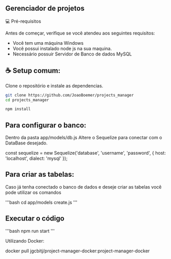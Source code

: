 ## Gerenciador de projetos

💻 Pré-requisitos

Antes de começar, verifique se você atendeu aos seguintes requisitos:


- Você tem uma máquina Windows
- Você possui instalado node js na sua maquina.
- Necessário possuir Servidor de Banco de dados MySQL

## ☕ Setup comum:

Clone o repositório e instale as dependencias.

```bash
git clone https://github.com/JoaoBoemer/projects_manager
cd projects_manager
```

```bash
npm install
```

## Para configurar o banco:

Dentro da pasta app/models/db.js
Altere o Sequelize para conectar com o DataBase desejado.

const sequelize = new Sequelize('database', 'username', 'password', {
  host: 'localhost',
  dialect: 'mysql'
});

## Para criar as tabelas:

Caso já tenha conectado o banco de dados e deseje criar as tabelas você pode utilizar os comandos

'''bash
cd app/models
create.js
'''

## Executar o código

'''bash
npm run start
'''

Utilizando Docker:

docker pull jgcbitj/project-manager-docker:project-manager-docker